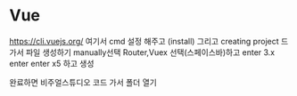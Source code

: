 # Vue

https://cli.vuejs.org/
여기서 cmd 설정 해주고 (install)
그리고 creating project 드가서 파일 생성하기
manually선택
Router,Vuex 선택(스페이스바)하고 enter
3.x enter
enter x5 하고 생성

완료하면 비주얼스튜디오 코드 가서 폴더 열기
